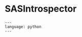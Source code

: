 # SASIntrospector

```{literalinclude} ../../src/python/cms/tools/mcr_sas2yaml.py
---
language: python
---
```
